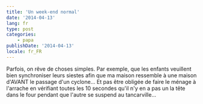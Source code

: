 ```yaml
---
title: 'Un week-end normal'
date: '2014-04-13'
lang: fr
type: post
categories:
    - papa
publishDate: '2014-04-13'
locale: fr_FR
---
```


Parfois, on rêve de choses simples. Par exemple, que les enfants veuillent bien synchroniser leurs siestes afin que ma maison ressemble à une maison d'AVANT le passage d'un cyclone... Et pas être obligée de faire le ménage à l'arrache en vérifiant toutes les 10 secondes qu'il n'y en a pas un la tête dans le four pendant que l'autre se suspend au tancarville...
